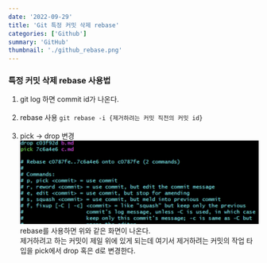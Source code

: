 ```yaml
---
date: '2022-09-29'
title: 'Git 특정 커밋 삭제 rebase'
categories: ['Github']
summary: 'GitHub'
thumbnail: './github_rebase.png'
---
```


### 특정 커밋 삭제 rebase 사용법

1. git log 하면 commit id가 나온다.</br></br>
2. rebase 사용
   `git rebase -i {제거하려는 커밋 직전의 커밋 id}`</br></br>
3. pick -> drop 변경
   <img src="./rebase.png"></img></br>
   rebase를 사용하면 위와 같은 화면이 나온다. </br>
   제거하려고 하는 커밋이 제일 위에 있게 되는데 여기서 제거하려는 커밋의 작업 타입을 pick에서 drop 혹은 d로 변경한다.
